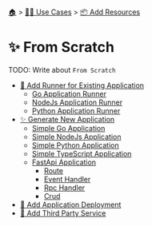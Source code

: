 <!--startTocHeader-->
[🏠](../../../README.md) > [👷🏽 Use Cases](../../README.md) > [📦 Add Resources](../README.md)
# ✨ From Scratch
<!--endTocHeader-->

TODO: Write about `From Scratch`

<!--startTocSubtopic-->
- [🏃 Add Runner for Existing Application](addRunnerForExistingApplication/README.md)
  - [Go Application Runner](addRunnerForExistingApplication/goApplicationRunner.md)
  - [NodeJs Application Runner](addRunnerForExistingApplication/nodeJsApplicationRunner.md)
  - [Python Application Runner](addRunnerForExistingApplication/pythonApplicationRunner.md)
- [✨ Generate New Application](generateNewApplication/README.md)
  - [Simple Go Application](generateNewApplication/simpleGoApplication.md)
  - [Simple NodeJs Application](generateNewApplication/simpleNodeJsApplication.md)
  - [Simple Python Application](generateNewApplication/simplePythonApplication.md)
  - [Simple TypeScript Application](generateNewApplication/simpleTypeScriptApplication.md)
  - [FastApi Application](generateNewApplication/fastApiApplication/README.md)
    - [Route](generateNewApplication/fastApiApplication/route.md)
    - [Event Handler](generateNewApplication/fastApiApplication/eventHandler.md)
    - [Rpc Handler](generateNewApplication/fastApiApplication/rpcHandler.md)
    - [Crud](generateNewApplication/fastApiApplication/crud.md)
- [🚢 Add Application Deployment](addApplicationDeployment.md)
- [🥉 Add Third Party Service](addThirdPartyService.md)
<!--endTocSubtopic-->